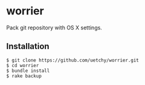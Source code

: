 # worrier

Pack git repository with OS X settings.

## Installation

```console
$ git clone https://github.com/uetchy/worrier.git
$ cd worrier
$ bundle install
$ rake backup
```
